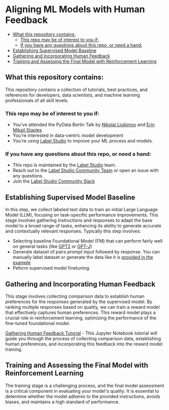 # Aligning ML Models with Human Feedback

- [What this repository contains:](#what-this-repository-contains)
  - [This repo may be of interest to you if:](#this-repo-may-be-of-interest-to-you-if)
  - [If you have any questions about this repo, or need a hand:](#if-you-have-any-questions-about-this-repo-or-need-a-hand)
- [Establishing Supervised Model Baseline](#establishing-supervised-model-baseline)
- [Gathering and Incorporating Human Feedback](#gathering-and-incorporating-human-feedback)
- [Training and Assessing the Final Model with Reinforcement Learning](#training-and-assessing-the-final-model-with-reinforcement-learning)

## What this repository contains:
This repository contains a collection of tutorials, best practices, and references for developers, data scientists, and machine learning professionals of all skill levels. 

### This repo may be of interest to you if: 
- You've attended the PyData Berlin Talk by [Nikolai Liubimov](https://www.linkedin.com/in/liubimov/) and [Erin Mikail Staples](https://www.linkedin.com/in/erinmikail/)
- You're interested in data-centric model development
- You're using [Label Studio](https://labelstud.io) to improve your ML process and models.

### If you have any questions about this repo, or need a hand:
- This repo is maintained by the [Label Studio](https://labelstud.io) team. 
- Reach out to the [Label Studio Community Team](mailto:community@labelstud.io) or open an issue with any questions.
- Join the [Label Studio Community Slack](https://slack.labelstudio.heartex.com/?source=github-RLHF)


## Establishing Supervised Model Baseline
In this step, we collect labeled text data to train an initial Large Language Model (LLM), focusing on task-specific performance improvements. This stage involves gathering instructions and responses to adapt the base model to a broad range of tasks, enhancing its ability to generate accurate and contextually relevant responses.
Typically this step involves:
- Selecting baseline Foundational Model (FM) that can perform fairly well on general tasks (like [GPT2](https://huggingface.co/gpt2) or [GPT-J](https://huggingface.co/EleutherAI/gpt-j-6b))
- Generate dataset of pairs prompt input followed by response. You can manually label dataset or generate the data like it is [provided in the example](https://github.com/tatsu-lab/stanford_alpaca)
- Peform supervised model finetuning.

## Gathering and Incorporating Human Feedback
This stage involves collecting comparison data to establish human preferences for the responses generated by the supervised model. By ranking multiple responses based on quality, we can train a reward model that effectively captures human preferences. This reward model plays a crucial role in reinforcement learning, optimizing the performance of the fine-tuned foundational model.

[Gathering Human Feedback Tutorial](tutorials/RLHF_with_Custom_Datasets.ipynb) - This Jupyter Notebook tutorial will guide you through the process of collecting comparison data, establishing human preferences, and incorporating this feedback into the reward model training.

## Training and Assessing the Final Model with Reinforcement Learning
The training stage is a challenging process, and the final model assessment is a critical component in evaluating your model's quality. It is essential to determine whether the model adheres to the provided instructions, avoids biases, and maintains a high standard of performance.
